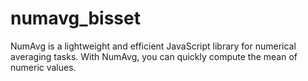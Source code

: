 # numavg_bisset
NumAvg is a lightweight and efficient JavaScript library for numerical averaging tasks. With NumAvg, you can quickly compute the mean of numeric values.
